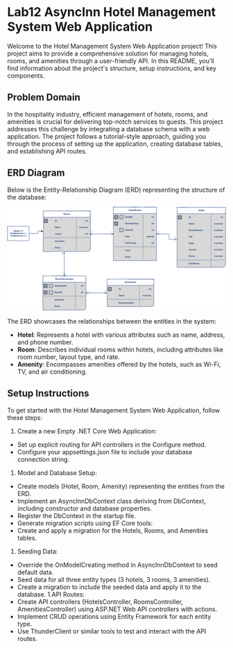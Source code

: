 # Lab12 AsyncInn Hotel Management System Web Application

Welcome to the Hotel Management System Web Application project! This project aims to provide a comprehensive solution for managing hotels, rooms, and amenities through a user-friendly API. In this README, you'll find information about the project's structure, setup instructions, and key components.

## Problem Domain
In the hospitality industry, efficient management of hotels, rooms, and amenities is crucial for delivering top-notch services to guests. This project addresses this challenge by integrating a database schema with a web application. The project follows a tutorial-style approach, guiding you through the process of setting up the application, creating database tables, and establishing API routes.

## ERD Diagram
Below is the Entity-Relationship Diagram (ERD) representing the structure of the database:

![Async Inn ERD](https://github.com/chillgatez/Lab12-AsyncInnManagementSystem/blob/Kelsee-Lab11/async-inn-erd.png?raw=true)


The ERD showcases the relationships between the entities in the system:
- **Hotel**: Represents a hotel with various attributes such as name, address, and phone number.  
- **Room**: Describes individual rooms within hotels, including attributes like room number, layout type, and rate.  
- **Amenity**: Encompasses amenities offered by the hotels, such as Wi-Fi, TV, and air conditioning.  

## Setup Instructions
To get started with the Hotel Management System Web Application, follow these steps:

1. Create a new Empty .NET Core Web Application:
  - Set up explicit routing for API controllers in the Configure method.
  - Configure your appsettings.json file to include your database connection string.
1. Model and Database Setup:
  - Create models (Hotel, Room, Amenity) representing the entities from the ERD.
  - Implement an AsyncInnDbContext class deriving from DbContext, including constructor and database properties.
  - Register the DbContext in the startup file.
  - Generate migration scripts using EF Core tools:
  - Create and apply a migration for the Hotels, Rooms, and Amenities tables.
1. Seeding Data:
  - Override the OnModelCreating method in AsyncInnDbContext to seed default data.
  - Seed data for all three entity types (3 hotels, 3 rooms, 3 amenities).
  - Create a migration to include the seeded data and apply it to the database.
1.API Routes:
  - Create API controllers (HotelsController, RoomsController, AmenitiesController) using ASP.NET Web API controllers with actions.
  - Implement CRUD operations using Entity Framework for each entity type.
  - Use ThunderClient or similar tools to test and interact with the API routes.
